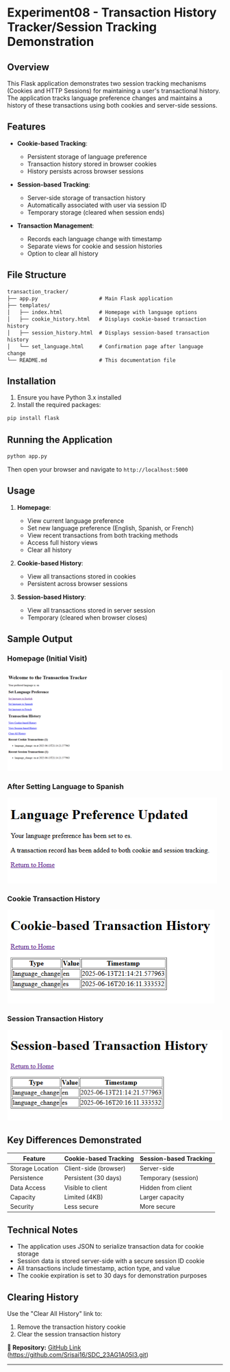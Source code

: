 # Experiment08 - Transaction History Tracker/Session Tracking Demonstration

## Overview

This Flask application demonstrates two session tracking mechanisms (Cookies and HTTP Sessions) for maintaining a user's transactional history. The application tracks language preference changes and maintains a history of these transactions using both cookies and server-side sessions.

## Features

- **Cookie-based Tracking**:
  - Persistent storage of language preference
  - Transaction history stored in browser cookies
  - History persists across browser sessions

- **Session-based Tracking**:
  - Server-side storage of transaction history
  - Automatically associated with user via session ID
  - Temporary storage (cleared when session ends)

- **Transaction Management**:
  - Records each language change with timestamp
  - Separate views for cookie and session histories
  - Option to clear all history

## File Structure

```
transaction_tracker/
├── app.py                    # Main Flask application
├── templates/
│   ├── index.html            # Homepage with language options
│   ├── cookie_history.html   # Displays cookie-based transaction history
│   ├── session_history.html  # Displays session-based transaction history
│   └── set_language.html     # Confirmation page after language change
└── README.md                 # This documentation file
```

## Installation

1. Ensure you have Python 3.x installed
2. Install the required packages:

```bash
pip install flask
```

## Running the Application

```bash
python app.py
```

Then open your browser and navigate to `http://localhost:5000`

## Usage

1. **Homepage**:
   - View current language preference
   - Set new language preference (English, Spanish, or French)
   - View recent transactions from both tracking methods
   - Access full history views
   - Clear all history

2. **Cookie-based History**:
   - View all transactions stored in cookies
   - Persistent across browser sessions

3. **Session-based History**:
   - View all transactions stored in server session
   - Temporary (cleared when browser closes)

## Sample Output

### Homepage (Initial Visit)
![Initial Homepage](Experiment08\Transaction-Tracker.png)

### After Setting Language to Spanish
![Language Set](Experiment08\spanish.png)

### Cookie Transaction History
![Cookie History](Experiment08\Cookie-Transaction-History.png)

### Session Transaction History
![Session History](Experiment08\Session-Transaction-History.png)

## Key Differences Demonstrated

| Feature              | Cookie-based Tracking | Session-based Tracking |
|----------------------|-----------------------|------------------------|
| Storage Location     | Client-side (browser) | Server-side            |
| Persistence          | Persistent (30 days)  | Temporary (session)    |
| Data Access          | Visible to client     | Hidden from client     |
| Capacity             | Limited (4KB)         | Larger capacity        |
| Security             | Less secure           | More secure            |

## Technical Notes

- The application uses JSON to serialize transaction data for cookie storage
- Session data is stored server-side with a secure session ID cookie
- All transactions include timestamp, action type, and value
- The cookie expiration is set to 30 days for demonstration purposes

## Clearing History

Use the "Clear All History" link to:
1. Remove the transaction history cookie
2. Clear the session transaction history

**🔗 Repository:** [GitHub Link](#) (https://github.com/Srisai16/SDC_23AG1A05I3.git)

---
